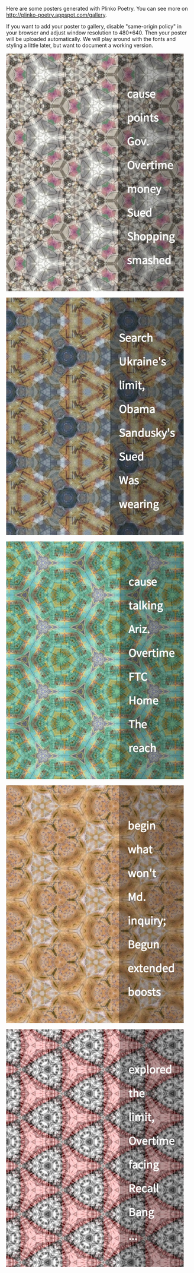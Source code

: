 Here are some posters generated with Plinko Poetry. You can see more on http://plinko-poetry.appspot.com/gallery.

If you want to add your poster to gallery, disable "same-origin policy" in your browser and adjust window resolution to 480*640. Then your poster will be uploaded automatically. We will play around with the fonts and styling a little later, but want to document a working version.

![Poster 1](../project_images/v1_poster-1.jpg?raw=true "Poster 1")

![Poster 2](../project_images/v1_poster-2.jpg?raw=true "Poster 2")

![Poster 3](../project_images/v1_poster-3.jpg?raw=true "Poster 3")

![Poster 4](../project_images/v1_poster-4.jpg?raw=true "Poster 4")

![Poster 5](../project_images/v1_poster-5.jpg?raw=true "Poster 5")



